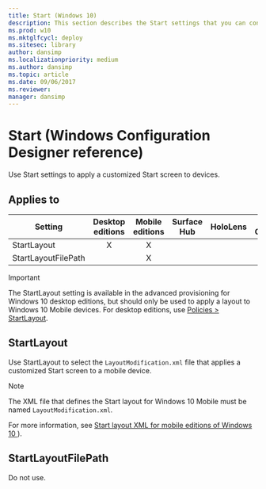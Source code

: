```yaml
---
title: Start (Windows 10)
description: This section describes the Start settings that you can configure in provisioning packages for Windows 10 using Windows Configuration Designer.
ms.prod: w10
ms.mktglfcycl: deploy
ms.sitesec: library
author: dansimp
ms.localizationpriority: medium
ms.author: dansimp
ms.topic: article
ms.date: 09/06/2017
ms.reviewer: 
manager: dansimp
---
```


# Start (Windows Configuration Designer reference)

Use Start settings to apply a customized Start screen to devices.

## Applies to

| Setting   | Desktop editions | Mobile editions | Surface Hub | HoloLens | IoT Core |
| --- | :---: | :---: | :---: | :---: | :---: |
| StartLayout | X  | X |  |  |  |
| StartLayoutFilePath |   | X |  |  |  |

>[!IMPORTANT]
>The StartLayout setting is available in the advanced provisioning for Windows 10 desktop editions, but should only be used to apply a layout to Windows 10 Mobile devices. For desktop editions, use [Policies > StartLayout](wcd-policies.md#start).

## StartLayout

Use StartLayout to select the `LayoutModification.xml` file that applies a customized Start screen to a mobile device.

>[!NOTE]
>The XML file that defines the Start layout for Windows 10 Mobile must be named `LayoutModification.xml`.

For more information, see [Start layout XML for mobile editions of Windows 10 ](../mobile-devices/lockdown-xml.md)).

## StartLayoutFilePath

Do not use.
